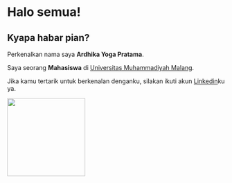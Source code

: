 
<!--
**Nvaraotr/Nvaraotr** is a ✨ _special_ ✨ repository because its `README.md` (this file) appears on your GitHub profile.

Here are some ideas to get you started:

- 🔭 I’m currently working on ...
- 🌱 I’m currently learning ...
- 👯 I’m looking to collaborate on ...
- 🤔 I’m looking for help with ...
- 💬 Ask me about ...
- 📫 How to reach me: ...
- 😄 Pronouns: ...
- ⚡ Fun fact: ...
-->


# Halo semua! 
## Kyapa habar pian?

Perkenalkan nama saya **Ardhika Yoga Pratama**.

Saya seorang **Mahasiswa** di [Universitas Muhammadiyah Malang](https://www.umm.ac.id/).

Jika kamu tertarik untuk berkenalan denganku, silakan ikuti akun [Linkedin](https://www.linkedin.com/in/ardhika-yoga-pratama-847b03295/)ku ya.


<p align="left">
<a href="https://github.com/Nvaraotr">
  <img height="180em" src="https://github-readme-stats-eight-theta.vercel.app/api?username=Nvaraotr&show_icons=true&theme=algolia&include_all_commits=true&count_private=true"/>
</a>
</p>
